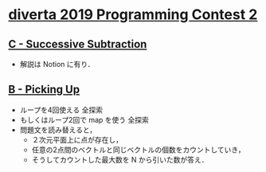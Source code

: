 # [diverta 2019 Programming Contest 2](https://atcoder.jp/contests/diverta2019-2)

## [C - Successive Subtraction](https://atcoder.jp/contests/diverta2019-2/tasks/diverta2019_2_c)
- 解説は Notion に有り．

## [B - Picking Up](https://atcoder.jp/contests/diverta2019-2/tasks/diverta2019_2_b)
- ループを4回使える 全探索
- もしくはループ2回で map を使う 全探索
- 問題文を読み替えると，
	- ２次元平面上に点が存在し，
	- 任意の2点間のベクトルと同じベクトルの個数をカウントしていき，
	- そうしてカウントした最大数を N から引いた数が答え．
